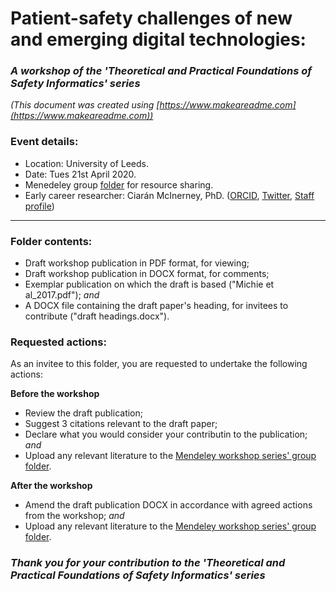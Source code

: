# Patient-safety challenges of new and emerging digital technologies:
### *A workshop of the 'Theoretical and Practical Foundations of Safety Informatics' series*

*(This document was created using [https://www.makeareadme.com](https://www.makeareadme.com))*


### Event details:
* Location: University of Leeds.
* Date: Tues 21st April 2020.
* Menedeley group [folder](https://www.mendeley.com/community/theoretical-and-practical-foundations-of-safety-informatics/) for resource sharing.
* Early career researcher: Ciarán McInerney, PhD. ([ORCID](https://orcid.org/0000-0001-7620-7110), [Twitter](https://twitter.com/CMc_PhD), [Staff profile](https://eps.leeds.ac.uk/faculty-engineering-physical-sciences/staff/1736/ciaran-mcinerney))
--- 
### Folder contents:
* Draft workshop publication in PDF format, for viewing;
* Draft workshop publication in DOCX format, for comments;
* Exemplar publication on which the draft is based ("Michie et al_2017.pdf"); _and_
* A DOCX file containing the draft paper's heading, for invitees to contribute ("draft headings.docx").

### Requested actions:
As an invitee to this folder, you are requested to undertake the following actions:

__Before the workshop__
* Review the draft publication;
* Suggest 3 citations relevant to the draft paper;
* Declare what you would consider your contributin to the publication; _and_
* Upload any relevant literature to the [Mendeley workshop series' group folder](https://www.mendeley.com/community/theoretical-and-practical-foundations-of-safety-informatics/).

__After the workshop__
* Amend the draft publication DOCX in accordance with agreed actions from the workshop; _and_
* Upload any relevant literature to the [Mendeley workshop series' group folder](https://www.mendeley.com/community/theoretical-and-practical-foundations-of-safety-informatics/).

### *Thank you for your contribution to the 'Theoretical and Practical Foundations of Safety Informatics' series*
